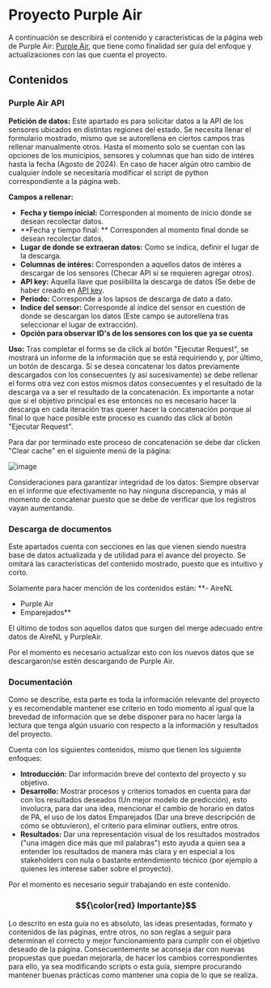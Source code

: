 # Proyecto Purple Air 

A continuación se describirá el contenido y características de la página web de Purple Air: [Purple Air](https://purpleairproject.streamlit.app/), que tiene como finalidad ser guía del enfoque y actualizaciones con las que cuenta el proyecto.

## Contenidos

### Purple Air API

**Petición de datos:** Este apartado es para solicitar datos a la API de los sensores ubicados en distintas regiones del estado. Se necesita llenar el formulario mostrado, mismo que se autorellena en ciertos campos tras rellenar manualmente otros. Hasta el momento solo se cuentan con las opciones de los municipios, sensores y columnas que han sido de intéres hasta la fecha (Agosto de 2024). En caso de hacer algún otro cambio de cualquier índole se necesitaría modificar el script de python correspondiente a la página web.

**Campos a rellenar:**
- **Fecha y tiempo inicial:** Corresponden al momento de inicio donde se desean recolectar datos.
- **Fecha y tiempo final: ** Corresponden al momento final donde se desean recolectar datos.
- **Lugar de donde se extraeran datos:** Como se indica, definir el lugar de la descarga.
- **Columnas de intéres:** Corresponden a aquellos datos de intéres a descargar de los sensores (Checar API si se requieren agregar otros).
- **API key:** Aquella llave que posiibilita la descarga de datos (Se debe de haber creado en [API key](https://www.google.com/url?q=https%3A%2F%2Fdevelop.purpleair.com%2F).
- **Periodo:** Corresponde a los lapsos de descarga de dato a dato.
- **Indice del sensor:** Corresponde al índice del sensor en cuestión de donde se descargan los datos (Este campo se autorellena tras seleccionar el lugar de extracción).
- **Opción para observar ID's de los sensores con los que ya se cuenta**

**Uso:** Tras completar el forms se da click al botón "Ejecutar Request", se mostrará un informe de la información que se está requiriendo y, por último, un botón de descarga. Si se desea concatenar los datos previamente descargados con los consecuentes (y así sucesivamente) se debe rellenar el forms otra vez con estos mismos datos consecuentes y el resultado de la descarga va a ser el resultado de la concatenación. Es importante a notar que si el objetivo principal es ese entonces no es necesario hacer la descarga en cada iteración tras querer hacer la concatenación porque al final lo que hace posible este proceso es cuando das click al botón "Ejecutar Request". 

Para dar por terminado este proceso de concatenación se debe dar clicken "Clear cache" en el siguiente menú de la página:

![image](https://github.com/user-attachments/assets/55ce71e6-58a4-42dc-8003-5ebeb99da924)

Consideraciones para garantizar integridad de los datos: Siempre observar en el informe que efectivamente no hay ninguna discrepancia, y más al momento de concatenar puesto que se debe de verificar que los registros vayan aumentando.

### Descarga de documentos

Este apartados cuenta con secciones en las que vienen siendo nuestra base de datos actualizada y de utilidad para el avance del proyecto. Se omitará las características del contenido mostrado, puesto que es intuitivo y corto. 

Solamente para hacer mención de los contenidos están:
**- AireNL
- Purple Air
- Emparejados**

El último de todos son aquellos datos que surgen del merge adecuado entre datos de AireNL y PurpleAir. 

Por el momento es necesario actualizar esto con los nuevos datos que se descargaron/se estén descargando de Purple Air.

### Documentación

Como se describe, esta parte es toda la información relevante del proyecto y es recomendable mantener ese criterio en todo momento al igual que la brevedad de información que se debe disponer para no hacer larga la lectura que tenga algún usuario con respecto a la información y resultados del proyecto.

Cuenta con los siguientes contenidos, mismo que tienen los siguiente enfoques:
- **Introducción:** Dar información breve del contexto del proyecto y su objetivo.
- **Desarrollo:** Mostrar procesos y criterios tomados en cuenta para dar con los resultados deseados (Un mejor modelo de predicción), esto involucra, para dar una idea, mencionar el cambio de horario en datos de PA, el uso de los datos Emparejados (Dar una breve descripción de cómo se obtuvieron), el criterio para eliminar outliers, entre otros.
- **Resultados:** Dar una representación visual de los resultados mostrados ("una imágen dice más que mil palabras") esto ayuda a quien sea a entender los resultados de manera más clara y en especial a los stakeholders con nula o bastante entendimiento técnico (por ejemplo a quienes les interese saber sobre el proyecto).

Por el momento es necesario seguir trabajando en este contenido.

### $${\color{red} Importante}$$

Lo descrito en esta guía no es absoluto, las ideas presentadas, formato y contenidos de las páginas, entre otros, no son reglas a seguir para determinan el correcto y mejor funcionamiento para cumplir con el objetivo deseado de la página. Consecuentemente se aconseja dar con nuevas propuestas que puedan mejorarla, de hacer los cambios correspondientes para ello, ya sea modificando scripts o esta guía, siempre procurando mantener buenas prácticas como mantener una copia de lo que se realiza. 











